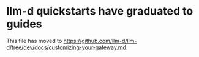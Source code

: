 # llm-d quickstarts have graduated to guides

This file has moved to <https://github.com/llm-d/llm-d/tree/dev/docs/customizing-your-gateway.md>.
